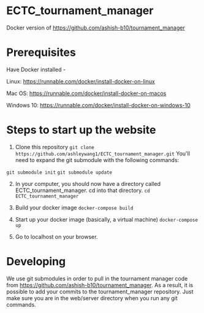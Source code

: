 # ECTC_tournament_manager
Docker version of https://github.com/ashish-b10/tournament_manager

# Prerequisites
Have Docker installed -

Linux: https://runnable.com/docker/install-docker-on-linux

Mac OS: https://runnable.com/docker/install-docker-on-macos 

Windows 10: https://runnable.com/docker/install-docker-on-windows-10

# Steps to start up the website
1) Clone this repository
```git clone https://github.com/ashleywang1/ECTC_tournament_manager.git```
You'll need to expand the git submodule with the following commands:

```git submodule init```
```git submodule update```

2) In your computer, you should now have a directory called ECTC_tournament_manager. cd into that directory.
```cd ECTC_tournament_manager```

3) Build your docker image
```docker-compose build```

4) Start up your docker image (basically, a virtual machine)
```docker-compose up```

5) Go to localhost on your browser.

# Developing

We use git submodules in order to pull in the tournament manager code from https://github.com/ashish-b10/tournament_manager. As a result, it is possible to add your commits to the tournament_manager repository. Just make sure you are in the web/server directory when you run any git commands.

